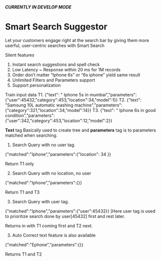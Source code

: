 ***CURRENTLY IN DEVELOP MODE***


# Smart Search Suggestor
Let your customers engage right at the search bar by giving them more userful, user-centric searches with Smart Search 

Silent features
1. Instant search suggestions and spell check
2. Low Latency  ~ Response within 20 ms for 1M records
3. Order don’t matter “Iphone 6s” or “6s iphone” yield same result
4. Unlimited Filters and Parameters support
5. Support personalization


Train input data 
T1. {"text": " Iphone 5s in mumbai","parameters":{"user":45432,"category":453,"location":34,"model":1}}
T2. {"text": "Samsung 10L automatic washing machine","parameters":{"category":321,"location":34,"model":14}}
T3. {"text": " Iphone 6s in good condition","parameters":{"user":342,"category":453,"location":12,"model":2}}

<b>Text</b> tag Basically used to create tree and <b>parameters</b> tag is to parameters matched when searching.
1. Search Query with no user tag.

{"matched":"Iphone","parameters":{"location": 34 }}

Return  T1 only

2. Search Query with no location, no user

{"matched":"Iphone","parameters":{}}

Return T1 and T3

3. Search Query with user tag.

{"matched":"Iphone","parameters":{"user":45432}} [Here user tag is used to prioritize search done by user[45432] first and rest later.

Returns in with T1 coming first and T2 next.

3. Auto Correct text feature is also available

{"matched":"Ephone","parameters":{}}

Returns T1 and T2
